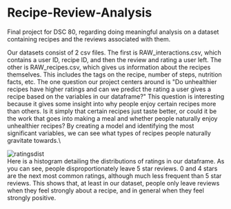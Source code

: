 # Recipe-Review-Analysis
Final project for DSC 80, regarding doing meaningful analysis on a dataset containing recipes and the reviews associated with them.

Our datasets consist of 2 csv files. The first is RAW_interactions.csv, which contains a user ID, recipe ID, and then the review and rating a user left. The other is RAW_recipes.csv, which gives us information about the recipes themselves. This includes the tags on the recipe, number of steps, nutrition facts, etc. The one question our project centers around is "Do unhealthier recipes have higher ratings and can we predict the rating a user gives a recipe based on the variables in our dataframe?" This question is interesting because it gives some insight into why people enjoy certain recipes more than others. Is it simply that certain recipes just taste better, or could it be the work that goes into making a meal and whether people naturally enjoy unhealthier recipes? By creating a model and identifying the most significant variables, we can see what types of recipes people naturally gravitate towards.\



![ratingsdist](https://github.com/user-attachments/assets/77387250-4ddf-434a-aa7c-3eb7f9eefed6)
\
Here is a histogram detailing the distributions of ratings in our dataframe. As you can see, people disproportionately leave 5 star reviews. 0 and 4 stars are the next most common ratings, although much less frequent than 5 star reviews. This shows that, at least in our dataset, people only leave reviews when they feel strongly about a recipe, and in general when they feel strongly positive.
